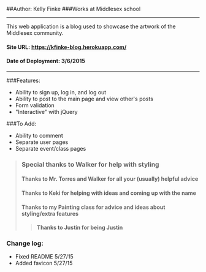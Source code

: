 ##Author: Kelly Finke
###Works at Middlesex school
___
This web application is a blog used to showcase the artwork of the Middlesex community.

#### Site URL: https://kfinke-blog.herokuapp.com/

#### Date of Deployment: 3/6/2015

___
###Features:
+ Ability to sign up, log in, and log out
+ Ability to post to the main page and view other's posts
+ Form validation
+ "Interactive" with jQuery

###To Add:
+ Ability to comment
+ Separate user pages
+ Separate event/class pages

> ### Special thanks to Walker for help with styling
> #### Thanks to Mr. Torres and Walker for all your (usually) helpful advice
> #### Thanks to Keki for helping with ideas and coming up with the name
> #### Thanks to my Painting class for advice and ideas about styling/extra features
>> #### Thanks to Justin for being Justin

### Change log:
+ Fixed README 5/27/15
+ Added favicon 5/27/15

